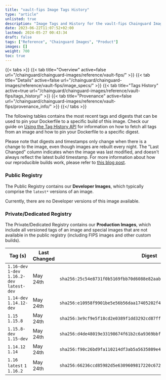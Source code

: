 ```yaml
---
title: "vault-fips Image Tags History"
type: "article"
unlisted: true
description: "Image Tags and History for the vault-fips Chainguard Image"
date: 2023-06-22T11:07:52+02:00
lastmod: 2024-05-27 00:43:34
draft: false
tags: ["Reference", "Chainguard Images", "Product"]
images: []
weight: 700
toc: true
---
```


{{< tabs >}}
{{< tab title="Overview" active=false url="/chainguard/chainguard-images/reference/vault-fips/" >}}
{{< tab title="Details" active=false url="/chainguard/chainguard-images/reference/vault-fips/image_specs/" >}}
{{< tab title="Tags History" active=true url="/chainguard/chainguard-images/reference/vault-fips/tags_history/" >}}
{{< tab title="Provenance" active=false url="/chainguard/chainguard-images/reference/vault-fips/provenance_info/" >}}
{{</ tabs >}}

The following tables contains the most recent tags and digests that can be used to pin your Dockerfile to a specific build of this image. Check our guide on [Using the Tag History API](/chainguard/chainguard-images/using-the-tag-history-api/) for information on how to fetch all tags from an image and how to pin your Dockerfile to a specific digest.

Please note that digests and timestamps only change when there is a change to the image, even though images are rebuilt every night. The "Last Changed" column indicates when the image was last modified, and doesn't always reflect the latest build timestamp. For more information about how our reproducible builds work, please refer to [this blog post](https://www.chainguard.dev/unchained/reproducing-chainguards-reproducible-image-builds).

### Public Registry
The Public Registry contains our **Developer Images**, which typically comprise the `latest*` versions of an image.

Currently, there are no Developer versions of this image available.

### Private/Dedicated Registry
The Private/Dedicated Registry contains our **Production Images**, which include all versioned tags of an image and special images that are not available in the public registry (including FIPS images and other custom builds).

| Tag (s)                                       | Last Changed | Digest                                                                    |
|-----------------------------------------------|--------------|---------------------------------------------------------------------------|
|  `1.16-dev` `1-dev` `1.16.2-dev` `latest-dev` | May 24th     | `sha256:25c54e8731f0b5169fbb70d6088e82aab51a328597e8c37fd7156b95dfccaf7c` |
|  `1.14-dev` `1.14.12-dev`                     | May 24th     | `sha256:e10958f9901be5e56b56daa17405202f4f171676f9686f3339104640bd00390c` |
|  `1.15` `1.15.8`                              | May 24th     | `sha256:3e9cf9e5f18cd2e0389f1dd3292cd87ff5e6f4b1e68611b5fb9a41fe863a34d4` |
|  `1.15.8-dev` `1.15-dev`                      | May 24th     | `sha256:d4de48019e33198674f61b2c6a9369bbfa36ef1a61b1d0e7b3a06661315d02fd` |
|  `1.14.12` `1.14`                             | May 24th     | `sha256:f90c26bd9fa110214df3ab5a5635809e496149abc9f2868ab6e28fdda940cec3` |
|  `1.16` `latest` `1` `1.16.2`                 | May 24th     | `sha256:66236ccd85982d5e6309609817220c672e62e4ca9cf79bc322f7fa5b4e11fa37` |

